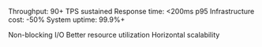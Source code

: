 Throughput: 90+ TPS sustained
Response time: <200ms p95
Infrastructure cost: -50%
System uptime: 99.9%+


Non-blocking I/O
Better resource utilization
Horizontal scalability
